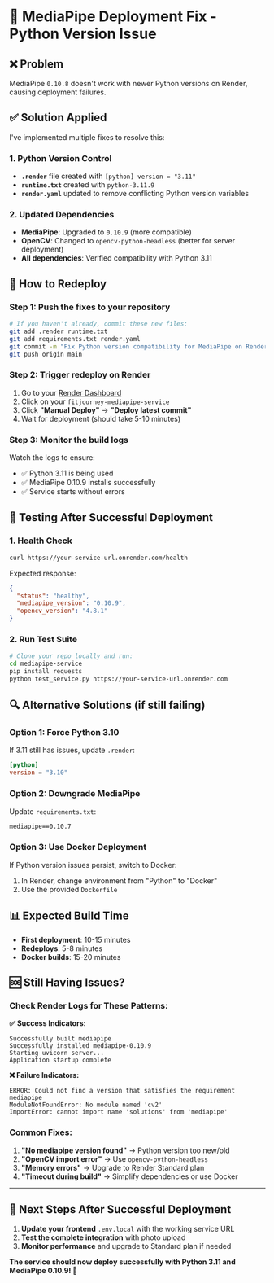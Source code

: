 # 🔧 MediaPipe Deployment Fix - Python Version Issue

## ❌ Problem
MediaPipe `0.10.8` doesn't work with newer Python versions on Render, causing deployment failures.

## ✅ Solution Applied

I've implemented multiple fixes to resolve this:

### 1. **Python Version Control**
- **`.render`** file created with `[python] version = "3.11"`
- **`runtime.txt`** created with `python-3.11.9`
- **`render.yaml`** updated to remove conflicting Python version variables

### 2. **Updated Dependencies**
- **MediaPipe**: Upgraded to `0.10.9` (more compatible)
- **OpenCV**: Changed to `opencv-python-headless` (better for server deployment)
- **All dependencies**: Verified compatibility with Python 3.11

## 🚀 How to Redeploy

### Step 1: Push the fixes to your repository
```bash
# If you haven't already, commit these new files:
git add .render runtime.txt
git add requirements.txt render.yaml
git commit -m "Fix Python version compatibility for MediaPipe on Render"
git push origin main
```

### Step 2: Trigger redeploy on Render
1. Go to your [Render Dashboard](https://dashboard.render.com)
2. Click on your `fitjourney-mediapipe-service`
3. Click **"Manual Deploy"** → **"Deploy latest commit"**
4. Wait for deployment (should take 5-10 minutes)

### Step 3: Monitor the build logs
Watch the logs to ensure:
- ✅ Python 3.11 is being used
- ✅ MediaPipe 0.10.9 installs successfully
- ✅ Service starts without errors

## 🧪 Testing After Successful Deployment

### 1. Health Check
```bash
curl https://your-service-url.onrender.com/health
```

Expected response:
```json
{
  "status": "healthy",
  "mediapipe_version": "0.10.9",
  "opencv_version": "4.8.1"
}
```

### 2. Run Test Suite
```bash
# Clone your repo locally and run:
cd mediapipe-service
pip install requests
python test_service.py https://your-service-url.onrender.com
```

## 🔍 Alternative Solutions (if still failing)

### Option 1: Force Python 3.10
If 3.11 still has issues, update `.render`:
```toml
[python]
version = "3.10"
```

### Option 2: Downgrade MediaPipe
Update `requirements.txt`:
```txt
mediapipe==0.10.7
```

### Option 3: Use Docker Deployment
If Python version issues persist, switch to Docker:
1. In Render, change environment from "Python" to "Docker"
2. Use the provided `Dockerfile`

## 📊 Expected Build Time
- **First deployment**: 10-15 minutes
- **Redeploys**: 5-8 minutes
- **Docker builds**: 15-20 minutes

## 🆘 Still Having Issues?

### Check Render Logs for These Patterns:

**✅ Success Indicators:**
```
Successfully built mediapipe
Successfully installed mediapipe-0.10.9
Starting uvicorn server...
Application startup complete
```

**❌ Failure Indicators:**
```
ERROR: Could not find a version that satisfies the requirement mediapipe
ModuleNotFoundError: No module named 'cv2'
ImportError: cannot import name 'solutions' from 'mediapipe'
```

### Common Fixes:
1. **"No mediapipe version found"** → Python version too new/old
2. **"OpenCV import error"** → Use `opencv-python-headless` 
3. **"Memory errors"** → Upgrade to Render Standard plan
4. **"Timeout during build"** → Simplify dependencies or use Docker

---

## 🎉 Next Steps After Successful Deployment

1. **Update your frontend** `.env.local` with the working service URL
2. **Test the complete integration** with photo upload
3. **Monitor performance** and upgrade to Standard plan if needed

**The service should now deploy successfully with Python 3.11 and MediaPipe 0.10.9! 🚀** 